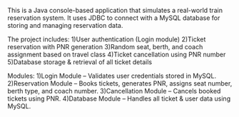 This is a Java console-based application that simulates a real-world train reservation system.
It uses JDBC to connect with a MySQL database for storing and managing reservation data.

The project includes:
1)User authentication (Login module)
2)Ticket reservation with PNR generation
3)Random seat, berth, and coach assignment based on travel class
4)Ticket cancellation using PNR number
5)Database storage & retrieval of all ticket details

Modules:
 1)Login Module – Validates user credentials stored in MySQL.
 2)Reservation Module – Books tickets, generates PNR, assigns seat number, berth type, and coach number.
 3)Cancellation Module – Cancels booked tickets using PNR.
 4)Database Module – Handles all ticket & user data using MySQL.
